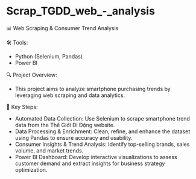 # Scrap_TGDD_web_-_analysis
📊 Web Scraping & Consumer Trend Analysis

🛠 Tools:
- Python (Selenium, Pandas)
- Power BI

🔍 Project Overview:
- This project aims to analyze smartphone purchasing trends by leveraging web scraping and data analytics.

🚀 Key Steps:
- Automated Data Collection: Use Selenium to scrape smartphone trend data from the Thế Giới Di Động website.
- Data Processing & Enrichment: Clean, refine, and enhance the dataset using Pandas to ensure accuracy and usability.
- Consumer Insights & Trend Analysis: Identify top-selling brands, sales volume, and market trends.
- Power BI Dashboard: Develop interactive visualizations to assess customer demand and extract insights for business strategy optimization.
